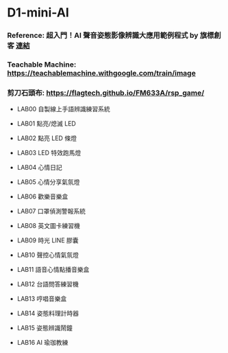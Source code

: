 # D1-mini-AI

### Reference: 超入門！AI 聲音姿態影像辨識大應用範例程式 by 旗標創客 [連結](https://www.flag.com.tw/books/product/FM633A)

### Teachable Machine: https://teachablemachine.withgoogle.com/train/image

### 剪刀石頭布: https://flagtech.github.io/FM633A/rsp_game/

- LAB00 自製線上手語辨識練習系統

- LAB01 點亮/熄滅 LED

- LAB02 點亮 LED 條燈

- LAB03 LED 特效跑馬燈

- LAB04 心情日記

- LAB05 心情分享氣氛燈

- LAB06 歡樂音樂盒

- LAB07 口罩偵測警報系統

- LAB08 英文圖卡練習機

- LAB09 時光 LINE 膠囊

- LAB10 聲控心情氣氛燈

- LAB11 語音心情點播音樂盒

- LAB12 台語問答練習機

- LAB13 哼唱音樂盒

- LAB14 姿態料理計時器

- LAB15 姿態辨識鬧鐘

- LAB16 AI 瑜珈教練
